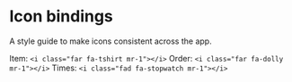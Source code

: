 # Icon bindings
A style guide to make icons consistent across the app.

Item: `<i class="far fa-tshirt mr-1"></i>`
Order: `<i class="far fa-dolly mr-1"></i>`
Times: `<i class="fad fa-stopwatch mr-1"></i>`
